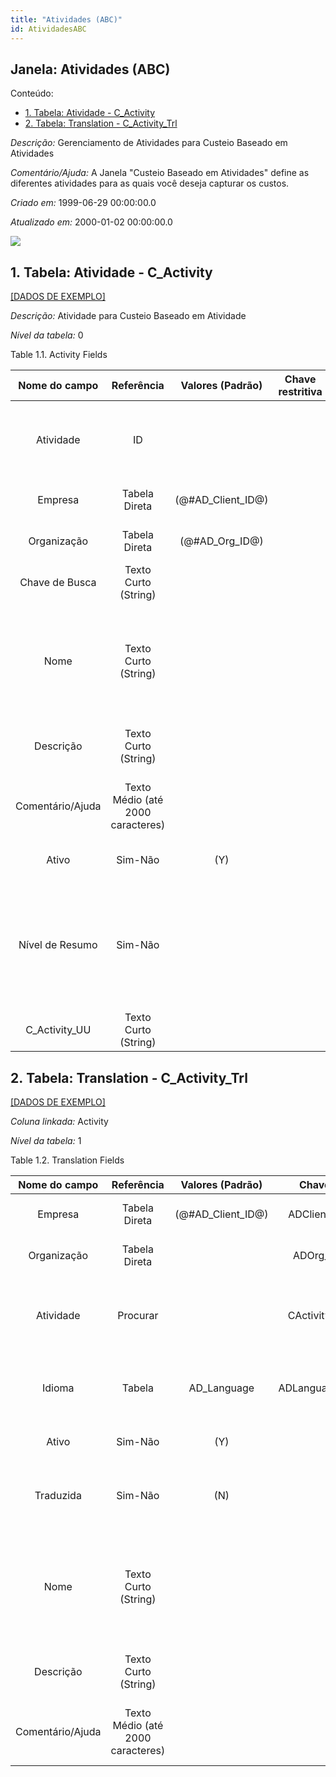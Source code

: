 ```yaml
---
title: "Atividades (ABC)"
id: AtividadesABC
---
```

<div id="d9306e1" class="section chapter">

<div class="titlepage">

<div>

<div>

## Janela: Atividades (ABC)

</div>

</div>

</div>

<div class="toc">

<div class="toc-title">

Conteúdo:

</div>

  - <span class="section">[1. Tabela: Atividade -
    C\_Activity](#d9306e23)</span>
  - <span class="section">[2. Tabela: Translation -
    C\_Activity\_Trl](#d9306e207)</span>

</div>

<span class="emphasis">*Descrição:* </span> Gerenciamento de Atividades
para Custeio Baseado em Atividades

<span class="emphasis">*Comentário/Ajuda:* </span>A Janela "Custeio
Baseado em Atividades" define as diferentes atividades para as quais
você deseja capturar os custos.

<span class="emphasis"> *Criado em:* </span>1999-06-29 00:00:00.0

<span class="emphasis">*Atualizado em:* </span>2000-01-02 00:00:00.0

![](/img/manual/AtividadesABC.png)

<div id="d9306e23" class="section section">

<div class="titlepage">

<div>

<div>

## 1. Tabela: Atividade - C\_Activity

</div>

</div>

</div>

[\[DADOS DE EXEMPLO\]](data/C_Activity_data)

<span class="emphasis">*Descrição:*</span> Atividade para Custeio
Baseado em Atividade

<span class="emphasis">*Nível da tabela:* </span>0

</div>

<div id="d9306e36" class="table">

<div class="table-title">

Table 1.1. Activity
Fields

</div>

<div class="table-contents">

|  Nome do campo   |            Referência             |   Valores (Padrão)   | Chave restritiva |                Regra de validação                |                Descrição                 |                                                               Comentário/Ajuda                                                               |
| :--------------: | :-------------------------------: | :------------------: | :--------------: | :----------------------------------------------: | :--------------------------------------: | :------------------------------------------------------------------------------------------------------------------------------------------: |
|    Atividade     |                ID                 |                      |                  |                                                  |            Business Activity             |                           Activities indicate tasks that are performed and used to utilize Activity based Costing                            |
|     Empresa      |           Tabela Direta           | (@\#AD\_Client\_ID@) |                  |        AD\_Client.AD\_Client\_ID \< \> 0         |    (semelhante ao primeiro relatório)    |                                                             (ver o mesmo acima)                                                              |
|   Organização    |           Tabela Direta           |  (@\#AD\_Org\_ID@)   |                  | (AD\_Org.IsSummary='N' OR AD\_Org.AD\_Org\_ID=0) |    (semelhante ao primeiro relatório)    |                                                             (ver o mesmo acima)                                                              |
|  Chave de Busca  |       Texto Curto (String)        |                      |                  |                                                  |    (semelhante ao primeiro relatório)    |                                                             (ver o mesmo acima)                                                              |
|       Nome       |       Texto Curto (String)        |                      |                  |                                                  |  Alphanumeric identifier of the entity   | The name of an entity (record) is used as an default search option in addition to the search key. The name is up to 60 characters in length. |
|    Descrição     |       Texto Curto (String)        |                      |                  |                                                  | Optional short description of the record |                                                 A description is limited to 255 characters.                                                  |
| Comentário/Ajuda | Texto Médio (até 2000 caracteres) |                      |                  |                                                  |             Comment or Hint              |                                 The Help field contains a hint, comment or help about the use of this item.                                  |
|      Ativo       |              Sim-Não              |         (Y)          |                  |                                                  |    (semelhante ao primeiro relatório)    |                                                             (ver o mesmo acima)                                                              |
| Nível de Resumo  |              Sim-Não              |                      |                  |                                                  |         This is a summary entity         | A summary entity represents a branch in a tree rather than an end-node. Summary entities are used for reporting and do not have own values.  |
| C\_Activity\_UU  |       Texto Curto (String)        |                      |                  |                                                  |                                          |                                                                                                                                              |

</div>

</div>

  

<div id="d9306e207" class="section section">

<div class="titlepage">

<div>

<div>

## 2. Tabela: Translation - C\_Activity\_Trl

</div>

</div>

</div>

[\[DADOS DE EXEMPLO\]](data/C_Activity_Trl_data)

<span class="emphasis">*Coluna linkada:* </span> Activity

<span class="emphasis">*Nível da tabela:* </span>1

</div>

<div id="d9306e220" class="table">

<div class="table-title">

Table 1.2. Translation
Fields

</div>

<div class="table-contents">

|  Nome do campo   |            Referência             |   Valores (Padrão)   |     Chave restritiva     |                                  Regra de validação                                   |                Descrição                 |                                                               Comentário/Ajuda                                                               |
| :--------------: | :-------------------------------: | :------------------: | :----------------------: | :-----------------------------------------------------------------------------------: | :--------------------------------------: | :------------------------------------------------------------------------------------------------------------------------------------------: |
|     Empresa      |           Tabela Direta           | (@\#AD\_Client\_ID@) |  ADClient\_CActivityTrl  | AD\_Client.AD\_Client\_ID \< \> 0 <span class="emphasis">*ReadOnly Logic*</span>: 1=1 |    (semelhante ao primeiro relatório)    |                                                             (ver o mesmo acima)                                                              |
|   Organização    |           Tabela Direta           |                      |   ADOrg\_CActivityTrl    |                                                                                       |    (semelhante ao primeiro relatório)    |                                                             (ver o mesmo acima)                                                              |
|    Atividade     |             Procurar              |                      | CActivity\_CActivityTrl  |                                                                                       |            Business Activity             |                           Activities indicate tasks that are performed and used to utilize Activity based Costing                            |
|      Idioma      |              Tabela               |     AD\_Language     | ADLanguage\_CActivityTrl |                                                                                       |         Language for this entity         |                                    The Language identifies the language to use for display and formatting                                    |
|      Ativo       |              Sim-Não              |         (Y)          |                          |                                                                                       |    (semelhante ao primeiro relatório)    |                                                             (ver o mesmo acima)                                                              |
|    Traduzida     |              Sim-Não              |         (N)          |                          |                                                                                       |        This column is translated         |                                       The Translated checkbox indicates if this column is translated.                                        |
|       Nome       |       Texto Curto (String)        |                      |                          |                                                                                       |  Alphanumeric identifier of the entity   | The name of an entity (record) is used as an default search option in addition to the search key. The name is up to 60 characters in length. |
|    Descrição     |       Texto Curto (String)        |                      |                          |                                                                                       | Optional short description of the record |                                                 A description is limited to 255 characters.                                                  |
| Comentário/Ajuda | Texto Médio (até 2000 caracteres) |                      |                          |                                                                                       |             Comment or Hint              |                                 The Help field contains a hint, comment or help about the use of this item.                                  |

</div>

</div>

  

</div>
